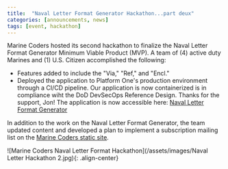 ```yaml
---
title:  "Naval Letter Format Generator Hackathon...part deux"
categories: [announcements, news]
tags: [event, hackathon]
---
```


Marine Coders hosted its second hackathon to finalize the Naval Letter Format Generator Minimum Viable Product (MVP).  A team of (4) active duty Marines and (1) U.S. Citizen accomplished the following: 
* Features added to include the "Via," "Ref," and "Encl."
* Deployed the application to Platform One's production environment through a CI/CD pipeline.  Our application is now containerized is in compliance wiht the DoD DevSecOps Reference Design.  Thanks for the support, Jon!
  The application is now accessible here: 
[Naval Letter Format Generator](https://naval-letter.preprod.dsop.io/)

In addition to the work on the Naval Letter Format Generator, the team updated content and developed a plan to implement a subscription mailing list on the [Marine Coders static site](https://marinecoders.github.io/).

![Marine Coders Naval Letter Format Hackathon](/assets/images/Naval Letter Hackathon 2.jpg){: .align-center}  
